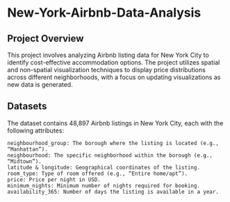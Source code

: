 # New-York-Airbnb-Data-Analysis

## Project Overview

This project involves analyzing Airbnb listing data for New York City to identify cost-effective accommodation options. The project utilizes spatial and non-spatial visualization techniques to display price distributions across different neighborhoods, with a focus on updating visualizations as new data is generated.

## Datasets

The dataset contains 48,897 Airbnb listings in New York City, each with the following attributes:

    neighbourhood_group: The borough where the listing is located (e.g., “Manhattan”).
    neighbourhood: The specific neighborhood within the borough (e.g., “Midtown”).
    latitude & longitude: Geographical coordinates of the listing.
    room_type: Type of room offered (e.g., “Entire home/apt”).
    price: Price per night in USD.
    minimum_nights: Minimum number of nights required for booking.
    availability_365: Number of days the listing is available in a year.

